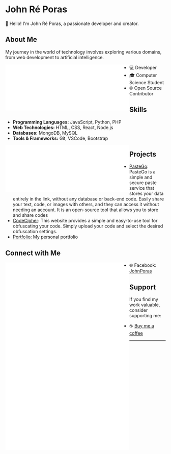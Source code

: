 # John Ré Poras

👋 Hello! I'm John Ré Poras, a passionate developer and creator.

## About Me

My journey in the world of technology involves exploring various domains, from web development to artificial intelligence.

[<img align="left" width="390" alt="JohnDev19" src="https://raw.githubusercontent.com/JohnDev19/JohnDev19/main/john.svg">](https://github.com/sponsors/JohnDev19)

- 💻 Developer
- 🎓 Computer Science Student
- 🌐 Open Source Contributor

## Skills

- **Programming Languages:** JavaScript, Python, PHP
- **Web Technologies:** HTML, CSS, React, Node.js
- **Databases:** MongoDB, MySQL
- **Tools & Frameworks:** Git, VSCode, Bootstrap

[<img align="left" width="390" alt="JohnDev19" src="https://raw.githubusercontent.com/JohnDev19/JohnDev19/main/topics.icons.svg">](https://github.com/sponsors/JohnDev19)

## Projects

- [PasteGo](https://johndev19.github.io/PasteGo/): PasteGo is a simple and secure paste service that stores your data entirely in the link, without any database or back-end code. Easily share your text, code, or images with others, and they can access it without needing an account. It is an open-source tool that allows you to store and share codes
- [CodeCipher](https://johndev19.github.io/CodeCipher/): This website provides a simple and easy-to-use tool for obfuscating your code. Simply upload your code and select the desired obfuscation settings.
- [Portfolio](https://johndev19.github.io/): My personal portfolio

## Connect with Me

[<img align="left" width="390" alt="JohnDev19" src="https://raw.githubusercontent.com/JohnDev19/JohnDev19/main/metrics.plugin.stargazers.worldmap.svg">](https://github.com/sponsors/JohnDev19)

- 🌐 Facebook: [JohnPoras](https://www.facebook.com/IamJohnPoras.org)

## Support

[<img align="left" width="390" alt="JohnDev19" src="https://raw.githubusercontent.com/JohnDev19/JohnDev19/main/reactions.svg">](https://github.com/sponsors/JohnDev19)

If you find my work valuable, consider supporting me:

- ☕ [Buy me a coffee](https://www.buymeacoffee.com/yourusername)

---

[<img align="left" width="390" alt="JohnDev19" src="https://raw.githubusercontent.com/JohnDev19/JohnDev19/main/licenses.svg">](https://github.com/sponsors/JohnDev19)
